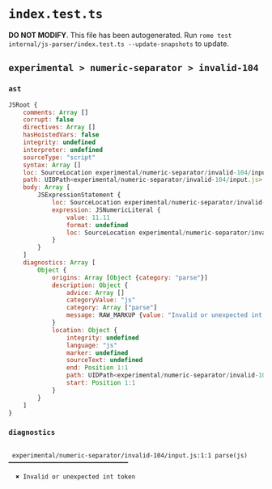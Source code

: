 # `index.test.ts`

**DO NOT MODIFY**. This file has been autogenerated. Run `rome test internal/js-parser/index.test.ts --update-snapshots` to update.

## `experimental > numeric-separator > invalid-104`

### `ast`

```javascript
JSRoot {
	comments: Array []
	corrupt: false
	directives: Array []
	hasHoistedVars: false
	integrity: undefined
	interpreter: undefined
	sourceType: "script"
	syntax: Array []
	loc: SourceLocation experimental/numeric-separator/invalid-104/input.js 1:0-2:0
	path: UIDPath<experimental/numeric-separator/invalid-104/input.js>
	body: Array [
		JSExpressionStatement {
			loc: SourceLocation experimental/numeric-separator/invalid-104/input.js 1:0-1:10
			expression: JSNumericLiteral {
				value: 11.11
				format: undefined
				loc: SourceLocation experimental/numeric-separator/invalid-104/input.js 1:1-1:9
			}
		}
	]
	diagnostics: Array [
		Object {
			origins: Array [Object {category: "parse"}]
			description: Object {
				advice: Array []
				categoryValue: "js"
				category: Array ["parse"]
				message: RAW_MARKUP {value: "Invalid or unexpected int token"}
			}
			location: Object {
				integrity: undefined
				language: "js"
				marker: undefined
				sourceText: undefined
				end: Position 1:1
				path: UIDPath<experimental/numeric-separator/invalid-104/input.js>
				start: Position 1:1
			}
		}
	]
}
```

### `diagnostics`

```

 experimental/numeric-separator/invalid-104/input.js:1:1 parse(js) ━━━━━━━━━━━━━━━━━━━━━━━━━━━━━━━━━

  ✖ Invalid or unexpected int token


```
